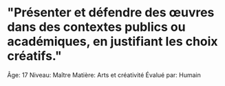 # "Présenter et défendre des œuvres dans des contextes publics ou académiques, en justifiant les choix créatifs."

Âge: 17
Niveau: Maître
Matière: Arts et créativité
Évalué par: Humain